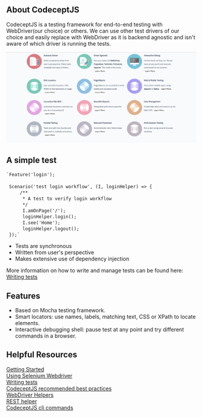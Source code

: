 ## About CodeceptJS
CodeceptJS is a testing framework for end-to-end testing with WebDriver(our choice) or others.
We can use other test drivers of our choice and easily replace with WebDriver as it is
backend agnostic and isn't aware of which driver is running the tests.

![quick-start](./images/CodeceptJS.png)

## A simple test
    `Feature('login');
     
     Scenario('test login workflow', (I, loginHelper) => {
         /**
          * A test to verify login workflow
          */
          I.amOnPage('/');
          loginHelper.login();
          I.see('Home');
          loginHelper.logout();
     });`
 
 * Tests are synchronous
 * Written from user's perspective
 * Makes extensive use of dependency injection
 
 More information on how to write and manage tests can be found here: 
 [Writing tests](https://codecept.io/basics/#writing-tests)
 
## Features

* Based on Mocha testing framework.
* Smart locators: use names, labels, matching text, CSS or XPath to locate elements.
* Interactive debugging shell: pause test at any point and try different commands in a browser.

## Helpful Resources

[Getting Started](https://codecept.io/basics/#architecture)
<br/>
[Using Selenium Webdriver](https://codecept.io/webdriver/#what-is-selenium-webdriver)
<br/>
[Writing tests](https://codecept.io/webdriver/#writing-tests)
<br/>
[CodeceptJS recommended best practices](https://codecept.io/best/#focus-on-readability)
<br/>
[WebDriver Helpers](https://codecept.io/helpers/WebDriver/)
<br/>
[REST helper](https://codecept.io/helpers/REST/#rest)
<br/>
[CodeceptJS cli commands](https://codecept.io/commands/)
